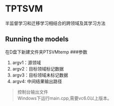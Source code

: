 # TPTSVM
半监督学习和迁移学习相结合的跨领域及其学习方法
## Running the models
在D盘下新建文件夹PTSVMtemp
###参数
1. argv1：源领域
2. argv2：目标领域标记数据
3. argv3：目标领域未标记数据
4. argv4: 中间结果输出路径
> 控制台输出文件<br>
Windows下运行main.cpp,需要vc6.0以上版本。
